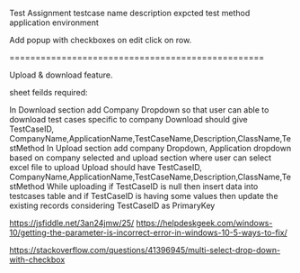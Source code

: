

Test Assignment
testcase name
description
expcted
test method
application
environment

Add popup with checkboxes  on edit click on row.

=================================================

Upload & download feature.

sheet feilds required:



In Download section add Company Dropdown so that user can able to download test cases specific to company
Download should give TestCaseID, CompanyName,ApplicationName,TestCaseName,Description,ClassName,TestMethod
In Upload section add company Dropdown, Application dropdown based on company selected and upload section where user can select excel file to upload
Upload should have TestCaseID, CompanyName,ApplicationName,TestCaseName,Description,ClassName,TestMethod
While uploading if TestCaseID is null then insert data into testcases table and if TestCaseID is having some values then update the existing records considering TestCaseID as PrimaryKey

https://jsfiddle.net/3an24jmw/25/
https://helpdeskgeek.com/windows-10/getting-the-parameter-is-incorrect-error-in-windows-10-5-ways-to-fix/


https://stackoverflow.com/questions/41396945/multi-select-drop-down-with-checkbox